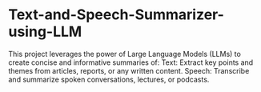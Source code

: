 # Text-and-Speech-Summarizer-using-LLM
This project leverages the power of Large Language Models (LLMs) to create concise and informative summaries of:  Text: Extract key points and themes from articles, reports, or any written content. Speech: Transcribe and summarize spoken conversations, lectures, or podcasts.
